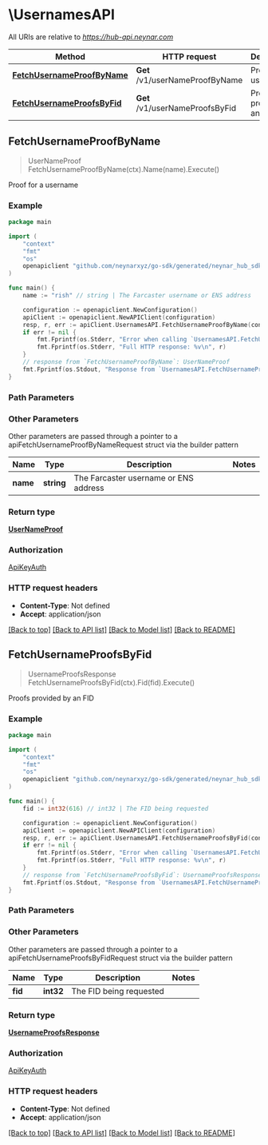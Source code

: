 # \UsernamesAPI

All URIs are relative to *https://hub-api.neynar.com*

Method | HTTP request | Description
------------- | ------------- | -------------
[**FetchUsernameProofByName**](UsernamesAPI.md#FetchUsernameProofByName) | **Get** /v1/userNameProofByName | Proof for a username
[**FetchUsernameProofsByFid**](UsernamesAPI.md#FetchUsernameProofsByFid) | **Get** /v1/userNameProofsByFid | Proofs provided by an FID



## FetchUsernameProofByName

> UserNameProof FetchUsernameProofByName(ctx).Name(name).Execute()

Proof for a username



### Example

```go
package main

import (
	"context"
	"fmt"
	"os"
	openapiclient "github.com/neynarxyz/go-sdk/generated/neynar_hub_sdk"
)

func main() {
	name := "rish" // string | The Farcaster username or ENS address

	configuration := openapiclient.NewConfiguration()
	apiClient := openapiclient.NewAPIClient(configuration)
	resp, r, err := apiClient.UsernamesAPI.FetchUsernameProofByName(context.Background()).Name(name).Execute()
	if err != nil {
		fmt.Fprintf(os.Stderr, "Error when calling `UsernamesAPI.FetchUsernameProofByName``: %v\n", err)
		fmt.Fprintf(os.Stderr, "Full HTTP response: %v\n", r)
	}
	// response from `FetchUsernameProofByName`: UserNameProof
	fmt.Fprintf(os.Stdout, "Response from `UsernamesAPI.FetchUsernameProofByName`: %v\n", resp)
}
```

### Path Parameters



### Other Parameters

Other parameters are passed through a pointer to a apiFetchUsernameProofByNameRequest struct via the builder pattern


Name | Type | Description  | Notes
------------- | ------------- | ------------- | -------------
 **name** | **string** | The Farcaster username or ENS address | 

### Return type

[**UserNameProof**](UserNameProof.md)

### Authorization

[ApiKeyAuth](../README.md#ApiKeyAuth)

### HTTP request headers

- **Content-Type**: Not defined
- **Accept**: application/json

[[Back to top]](#) [[Back to API list]](../README.md#documentation-for-api-endpoints)
[[Back to Model list]](../README.md#documentation-for-models)
[[Back to README]](../README.md)


## FetchUsernameProofsByFid

> UsernameProofsResponse FetchUsernameProofsByFid(ctx).Fid(fid).Execute()

Proofs provided by an FID



### Example

```go
package main

import (
	"context"
	"fmt"
	"os"
	openapiclient "github.com/neynarxyz/go-sdk/generated/neynar_hub_sdk"
)

func main() {
	fid := int32(616) // int32 | The FID being requested

	configuration := openapiclient.NewConfiguration()
	apiClient := openapiclient.NewAPIClient(configuration)
	resp, r, err := apiClient.UsernamesAPI.FetchUsernameProofsByFid(context.Background()).Fid(fid).Execute()
	if err != nil {
		fmt.Fprintf(os.Stderr, "Error when calling `UsernamesAPI.FetchUsernameProofsByFid``: %v\n", err)
		fmt.Fprintf(os.Stderr, "Full HTTP response: %v\n", r)
	}
	// response from `FetchUsernameProofsByFid`: UsernameProofsResponse
	fmt.Fprintf(os.Stdout, "Response from `UsernamesAPI.FetchUsernameProofsByFid`: %v\n", resp)
}
```

### Path Parameters



### Other Parameters

Other parameters are passed through a pointer to a apiFetchUsernameProofsByFidRequest struct via the builder pattern


Name | Type | Description  | Notes
------------- | ------------- | ------------- | -------------
 **fid** | **int32** | The FID being requested | 

### Return type

[**UsernameProofsResponse**](UsernameProofsResponse.md)

### Authorization

[ApiKeyAuth](../README.md#ApiKeyAuth)

### HTTP request headers

- **Content-Type**: Not defined
- **Accept**: application/json

[[Back to top]](#) [[Back to API list]](../README.md#documentation-for-api-endpoints)
[[Back to Model list]](../README.md#documentation-for-models)
[[Back to README]](../README.md)

